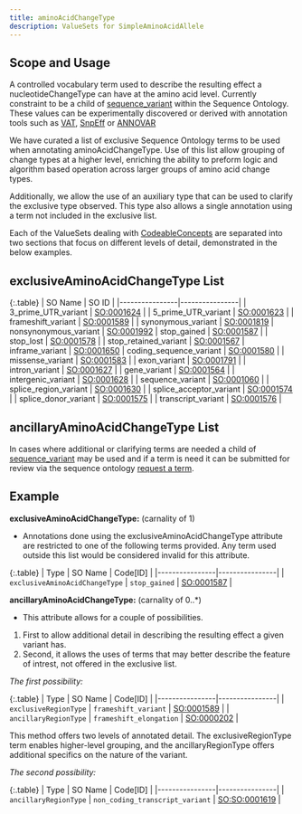 ```yaml
---
title: aminoAcidChangeType
description: ValueSets for SimpleAminoAcidAllele 
---
```


Scope and Usage
---------------

A controlled vocabulary term used to describe the resulting effect a nucleotideChangeType can have at the amino acid level.  Currently constraint to be a child of [sequence_variant](http://www.sequenceontology.org/browser/current_svn/term/SO:0001060) within the Sequence Ontology.  These values can be experimentally discovered or derived with annotation tools such as [VAT](http://www.yandell-lab.org/software/vaast.html), [SnpEff](http://snpeff.sourceforge.net/) or [ANNOVAR](http://www.openbioinformatics.org/annovar/)

We have curated a list of exclusive Sequence Ontology terms to be used when annotating aminoAcidChangeType.  Use of this list allow grouping of change types at a higher level, enriching the ability to preform logic and algorithm based operation across larger groups of amino acid change types.

Additionally, we allow the use of an auxiliary type that can be used to clarify the exclusive type observed.  This type also allows a single annotation using a term not included in the exclusive list.

Each of the ValueSets dealing with [CodeableConcepts](http://www.hl7.org/implement/standards/fhir/datatypes.html#CodeableConcept) are separated into two sections that focus on different levels of detail, demonstrated in the below examples.


exclusiveAminoAcidChangeType List
----------------------------------

{:.table}
| SO Name | SO ID | 
|----------------|----------------|
| 3_prime_UTR_variant | [SO:0001624](http://www.sequenceontology.org/browser/current_svn/term/SO:0001624) |
| 5_prime_UTR_variant | [SO:0001623](http://www.sequenceontology.org/miso/current_svn/term/SO:0001623) |
| frameshift_variant | [SO:0001589](http://www.sequenceontology.org/browser/current_svn/term/SO:0001589) |
| synonymous_variant | [SO:0001819](http://www.sequenceontology.org/browser/current_svn/term/SO:0001819) 
| nonsynonymous_variant | [SO:0001992](http://www.sequenceontology.org/browser/current_svn/term/SO:0001992) 
| stop_gained | [SO:0001587](http://www.sequenceontology.org/browser/current_svn/term/SO:0001587) |
| stop_lost | [SO:0001578](http://www.sequenceontology.org/browser/current_svn/term/SO:0001578) |
| stop_retained_variant | [SO:0001567](http://www.sequenceontology.org/browser/current_svn/term/SO:0001567) 
| inframe_variant | [SO:0001650](http://www.sequenceontology.org/browser/current_svn/term/SO:0001650)
| coding_sequence_variant | [SO:0001580](http://www.sequenceontology.org/browser/current_svn/term/SO:0001580) |
| missense_variant | [SO:0001583](http://www.sequenceontology.org/browser/current_svn/term/SO:0001583) |
| exon_variant | [SO:0001791](http://www.sequenceontology.org/browser/current_svn/term/SO:0001791) |
| intron_variant | [SO:0001627](http://www.sequenceontology.org/browser/current_svn/term/SO:0001627) |
| gene_variant | [SO:0001564](http://www.sequenceontology.org/browser/current_svn/term/SO:0001564) |
| intergenic_variant | [SO:0001628](http://www.sequenceontology.org/browser/current_svn/term/SO:0001628) |
| sequence_variant | [SO:0001060](http://www.sequenceontology.org/browser/current_svn/term/SO:0001060) |
| splice_region_variant | [SO:0001630](http://www.sequenceontology.org/browser/current_svn/term/SO:0001630) |
| splice_acceptor_variant | [SO:0001574](http://www.sequenceontology.org/browser/current_svn/term/SO:0001574) |
| splice_donor_variant | [SO:0001575](http://www.sequenceontology.org/browser/current_svn/term/SO:0001575) |
| transcript_variant | [SO:0001576](http://www.sequenceontology.org/browser/current_svn/term/SO:0001576) |


ancillaryAminoAcidChangeType List
---------------------------------

In cases where additional or clarifying terms are needed a child of [sequence_variant](http://www.sequenceontology.org/browser/current_svn/term/SO:0001060) may be used and if a term is need it can be submitted for review via the sequence ontology [request a term]( http://sourceforge.net/p/song/term-tracker/).


Example
-------

**exclusiveAminoAcidChangeType:** (carnality of 1)

* Annotations done using the exclusiveAminoAcidChangeType attribute are restricted to one of the following terms provided.  Any term used outside this list would be considered invalid for this attribute.

{:.table}
| Type | SO Name | Code[ID] | 
|----------------|----------------|
| `exclusiveAminoAcidChangeType` | `stop_gained` | [SO:0001587](http://www.sequenceontology.org/browser/current_svn/term/SO:0001587) |

**ancillaryAminoAcidChangeType:** (carnality of 0..*)

* This attribute allows for a couple of possibilities.  
1. First to allow additional detail in describing the resulting effect a given variant has.
2. Second, it allows the uses of terms that may better describe the feature of intrest, not offered in the exclusive list.

_The first possibility:_

{:.table}
| Type | SO Name | Code[ID] | 
|----------------|----------------|
| `exclusiveRegionType` | `frameshift_variant` | [SO:0001589](http://www.sequenceontology.org/browser/current_svn/term/SO:0001589) |
| `ancillaryRegionType` | `frameshift_elongation` | [SO:0000202](http://www.sequenceontology.org/browser/current_svn/term/SO:0000202) |

This method offers two levels of annotated detail.  The exclusiveRegionType term enables higher-level grouping, and the ancillaryRegionType offers additional specifics on the nature of the variant. 

_The second possibility:_

{:.table}
| Type | SO Name | Code[ID] | 
|----------------|----------------|
| `ancillaryRegionType` | `non_coding_transcript_variant` | [SO:SO:0001619](http://www.sequenceontology.org/browser/current_svn/term/SO:0001619) |


